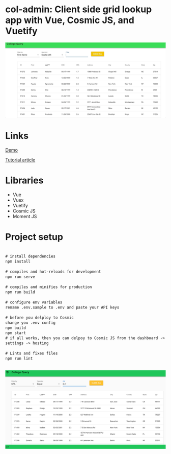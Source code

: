 # col-admin: Client side grid lookup app with Vue, Cosmic JS, and Vuetify

<img src="./article/images/home-filter-action.gif" style="display: block; margin-left: auto; margin-right: auto;"/>

# Links

<a href="#" target="_blank">Demo</a>

<a href="#" target="_blank">Tutorial article</a>

# Libraries

* Vue
* Vuex
* Vuetify
* Cosmic JS
* Moment JS

# Project setup

```

# install dependencies
npm install

# compiles and hot-reloads for development
npm run serve

# compiles and minifies for production
npm run build

# configure env variables
rename .env.sample to .env and paste your API keys

# before you delploy to Cosmic
change you .env config
npm build
npm start
# if all works, then you can delpoy to Cosmic JS from the dashboard -> settings -> hosting

# Lints and fixes files
npm run lint


```

<img src="./article/images/main_screen_large.png" alt="Col-Admin Main Screen" />
